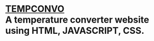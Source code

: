 # [TEMPCONVO](https://github.com/disanju/TEMPCONVO/)<br>A temperature converter website using HTML, JAVASCRIPT, CSS.
